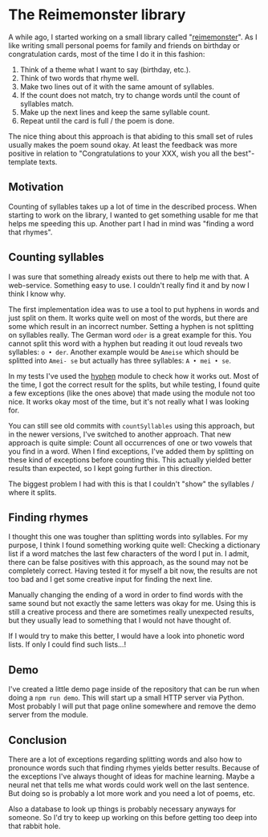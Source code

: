 # The Reimemonster library

A while ago, I started working on a small library called "[reimemonster](https://github.com/Narigo/reimemonster)". As I
like writing small personal poems for family and friends on birthday or congratulation cards, most of the time I do it
in this fashion:

1. Think of a theme what I want to say (birthday, etc.).
2. Think of two words that rhyme well.
3. Make two lines out of it with the same amount of syllables.
4. If the count does not match, try to change words until the count of syllables match.
5. Make up the next lines and keep the same syllable count.
6. Repeat until the card is full / the poem is done.

The nice thing about this approach is that abiding to this small set of rules usually makes the poem sound okay. At 
least the feedback was more positive in relation to "Congratulations to your XXX, wish you all the best"-template texts.

## Motivation

Counting of syllables takes up a lot of time in the described process. When starting to work on the library, I wanted to
get something usable for me that helps me speeding this up. Another part I had in mind was "finding a word that rhymes".

## Counting syllables

I was sure that something already exists out there to help me with that. A web-service. Something easy to use. I 
couldn't really find it and by now I think I know why.

The first implementation idea was to use a tool to put hyphens in words and just split on them. It works quite well on 
most of the words, but there are some which result in an incorrect number. Setting a hyphen is not splitting on 
syllables really. The German word `oder` is a great example for this. You cannot split this word with a hyphen but 
reading it out loud reveals two syllables: `o • der`. Another example would be `Ameise` which should be splitted into 
`Amei- se` but actually has three syllables: `A • mei • se`.

In my tests I've used the [hyphen](https://github.com/ytiurin/hyphen) module to check how it works out. Most of the 
time, I got the correct result for the splits, but while testing, I found quite a few exceptions (like the ones above) 
that made using the module not too nice. It works okay most of the time, but it's not really what I was looking for.

You can still see old commits with `countSyllables` using this approach, but in the newer versions, I've switched to 
another approach. That new approach is quite simple: Count all occurrences of one or two vowels that you find in a word.
When I find exceptions, I've added them by splitting on these kind of exceptions before counting this. This actually 
yielded better results than expected, so I kept going further in this direction.

The biggest problem I had with this is that I couldn't "show" the syllables / where it splits.

## Finding rhymes

I thought this one was tougher than splitting words into syllables. For my purpose, I think I found something working 
quite well: Checking a dictionary list if a word matches the last few characters of the word I put in. I admit, there 
can be false positives with this approach, as the sound may not be completely correct. Having tested it for myself a bit
now, the results are not too bad and I get some creative input for finding the next line.

Manually changing the ending of a word in order to find words with the same sound but not exactly the same letters was
okay for me. Using this is still a creative process and there are sometimes really unexpected results, but they usually
lead to something that I would not have thought of.

If I would try to make this better, I would have a look into phonetic word lists. If only I could find such lists...!

## Demo

I've created a little demo page inside of the repository that can be run when doing a `npm run demo`. This will start up
a small HTTP server via Python. Most probably I will put that page online somewhere and remove the demo server from the
module.

## Conclusion

There are a lot of exceptions regarding splitting words and also how to pronounce words such that finding rhymes yields
better results. Because of the exceptions I've always thought of ideas for machine learning. Maybe a neural net that 
tells me what words could work well on the last sentence. But doing so is probably a lot more work and you need a lot of
poems, etc.

Also a database to look up things is probably necessary anyways for someone. So I'd try to keep up working on this 
before getting too deep into that rabbit hole.
